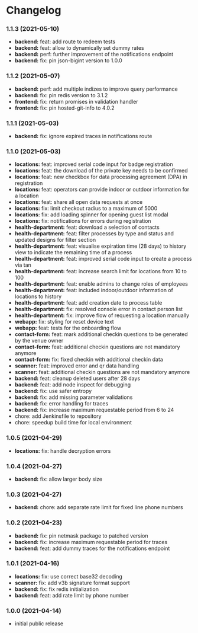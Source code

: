 # Changelog

### 1.1.3 (2021-05-10)

* **backend:** feat: add route to redeem tests
* **backend:** feat: allow to dynamically set dummy rates
* **backend:** perf: further improvement of the notifications endpoint
* **backend:** fix: pin json-bigint version to 1.0.0

### 1.1.2 (2021-05-07)

* **backend:** perf: add multiple indizes to improve query performance
* **backend:** fix: pin redis version to 3.1.2
* **frontend:** fix: return promises in validation handler
* **frontend:** fix: pin hosted-git-info to 4.0.2

### 1.1.1 (2021-05-03)

* **backend:** fix: ignore expired traces in notifications route

### 1.1.0 (2021-05-03)

* **locations:** feat: improved serial code input for badge registration
* **locations:** feat: the download of the private key needs to be confirmed
* **locations:** feat: new checkbox for data processing agreement (DPA) in registration
* **locations:** feat: operators can provide indoor or outdoor information for a location
* **locations:** feat: share all open data requests at once
* **locations:** fix: limit checkout radius to a maximum of 5000
* **locations:** fix: add loading spinner for opening guest list modal
* **locations:** fix: notifications for errors during registration
* **health-department:** feat: download a selection of contacts
* **health-department:** feat: filter processes by type and status and updated designs for filter section
* **health-department:** feat: visualise expiration time (28 days) to history view to indicate the remaining time of a process
* **health-department:** feat: improved serial code input to create a process via tan
* **health-department:** feat: increase search limit for locations from 10 to 100
* **health-department:** feat: enable admins to change roles of employees
* **health-department:** feat: included indoor/outdoor information of locations to history
* **health-department:** feat: add creation date to process table
* **health-department:** fix: resolved console error in contact person list
* **health-department:** fix: improve flow of requesting a location manually
* **webapp:** fix: styling for reset device text
* **webapp:** feat: tests for the onboarding flow
* **contact-form:** feat: mark additional checkin questions to be generated by the venue owner
* **contact-form:** feat: additional checkin questions are not mandatory anymore
* **contact-form:** fix: fixed checkin with additional checkin data
* **scanner:** feat: improved error and qr data handling
* **scanner:** feat: additional checkin questions are not mandatory anymore
* **backend:** feat: cleanup deleted users after 28 days
* **backend:** feat: add node inspect for debugging
* **backend:** fix: use safer entropy
* **backend:** fix: add missing parameter validations
* **backend:** fix: error handling for traces
* **backend:** fix: increase maximum requestable period from 6 to 24
* chore: add Jenkinsfile to repository
* chore: speedup build time for local environment

### 1.0.5 (2021-04-29)

* **locations:** fix: handle decryption errors

### 1.0.4 (2021-04-27)

* **backend:** fix: allow larger body size

### 1.0.3 (2021-04-27)

* **backend:** chore: add separate rate limit for fixed line phone numbers

### 1.0.2 (2021-04-23)

* **backend:** fix: pin netmask package to patched version
* **backend:** fix: increase maximum requestable period for traces
* **backend:** feat: add dummy traces for the notifications endpoint

### 1.0.1 (2021-04-16)

* **locations:** fix: use correct base32 decoding
* **scanner:** fix: add v3b signature format support
* **backend:** fix: fix redis initialization
* **backend:** feat: add rate limit by phone number

### 1.0.0 (2021-04-14)

* initial public release